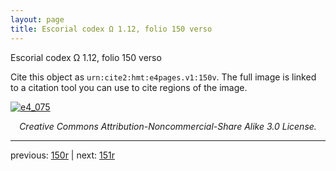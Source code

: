 ```yaml
---
layout: page
title: Escorial codex Ω 1.12, folio 150 verso
---
```


Escorial codex Ω 1.12, folio 150 verso

Cite this object as `urn:cite2:hmt:e4pages.v1:150v`.  The full image is linked to a citation tool you can use to cite regions of the image.

[![e4_075](http://www.homermultitext.org/iipsrv?IIIF=/project/homer/pyramidal/deepzoom/hmt/e4img/2017a/e4_075.tif/full/800,/0/default.jpg)](http://www.homermultitext.org/ict2/?urn=urn:cite2:hmt:e4img.2017a:e4_075) 

<p style="text-align: center; font-style: italic;">Creative Commons Attribution-Noncommercial-Share Alike 3.0 License.</p>

---

previous: [150r](../150r/) | next: [151r](../151r/)